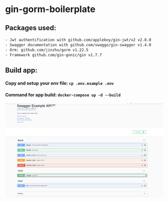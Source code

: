 # gin-gorm-boilerplate
## Packages used:
    - Jwt authentification with github.com/appleboy/gin-jwt/v2 v2.8.0
    - Swagger documentation with github.com/swaggo/gin-swagger v1.4.0
    - Orm: github.com/jinzhu/gorm v1.22.5
    - Framework github.com/gin-gonic/gin v1.7.7
## Build app:
#### Copy and setup your env file: `cp .env.example .env`
#### Command for app build: `docker-compose up -d --build`

![img.png](img.png)